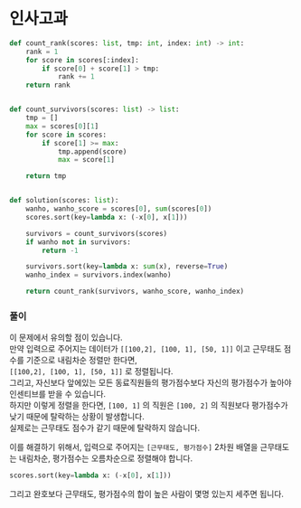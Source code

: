 # 인사고과

```python
def count_rank(scores: list, tmp: int, index: int) -> int:
    rank = 1
    for score in scores[:index]:
        if score[0] + score[1] > tmp:
            rank += 1
    return rank


def count_survivors(scores: list) -> list:
    tmp = []
    max = scores[0][1]
    for score in scores:
        if score[1] >= max:
            tmp.append(score)
            max = score[1]

    return tmp


def solution(scores: list):
    wanho, wanho_score = scores[0], sum(scores[0])
    scores.sort(key=lambda x: (-x[0], x[1]))

    survivors = count_survivors(scores)
    if wanho not in survivors:
        return -1

    survivors.sort(key=lambda x: sum(x), reverse=True)
    wanho_index = survivors.index(wanho)

    return count_rank(survivors, wanho_score, wanho_index)
```

### 풀이

이 문제에서 유의할 점이 있습니다.  
만약 입력으로 주어지는 데이터가 `[[100,2], [100, 1], [50, 1]]` 이고 근무태도 점수를 기준으로 내림차순 정렬만 한다면,  
`[[100,2], [100, 1], [50, 1]]` 로 정렬됩니다.  
그리고, 자신보다 앞에있는 모든 동료직원들의 평가점수보다 자신의 평가점수가 높아야 인센티브를 받을 수 있습니다.  
하지만 이렇게 정렬을 한다면, `[100, 1]` 의 직원은 `[100, 2]` 의 직원보다 평가점수가 낮기 때문에 탈락하는 상황이 발생합니다.  
실제로는 근무태도 점수가 같기 때문에 탈락하지 않습니다.

이를 해결하기 위해서, 입력으로 주어지는 `[근무태도, 평가점수]` 2차원 배열을 근무태도는 내림차순, 평가점수는 오름차순으로 정렬해야 합니다.

```python
scores.sort(key=lambda x: (-x[0], x[1]))
```

그리고 완호보다 근무태도, 평가점수의 합이 높은 사람이 몇명 있는지 세주면 됩니다.
